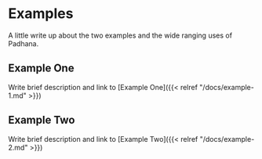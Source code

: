 # Examples

A little write up about the two examples and the wide ranging uses of Padhana.

## Example One

Write brief description and link to [Example One]({{< relref "/docs/example-1.md" >}})

## Example Two

Write brief description and link to [Example Two]({{< relref "/docs/example-2.md" >}})